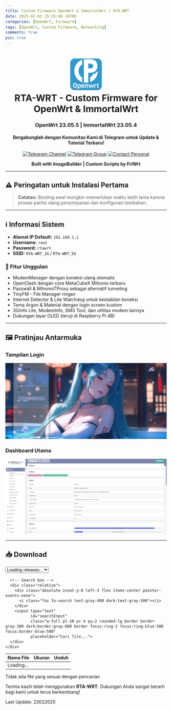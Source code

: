 ```yaml
---
title: Custom Firmware OpenWrt & ImmortalWrt | RTA-WRT
date: 2025-02-03 15:25:00 +0700
categories: [OpenWrt, Firmware]
tags: [OpenWrt, Custom Firmware, Networking]
comments: true
pin: true
---
```


<h1 align="center">
  <img src="/files/logo.png" alt="OpenWrt Logo" width="100">
  <br><strong>RTA-WRT - Custom Firmware for OpenWrt & ImmortalWrt</strong><br>
</h1>

<h3 align="center">OpenWrt 23.05.5 | ImmortalWrt 23.05.4</h3>

<h4 align="center">Bergabunglah dengan Komunitas Kami di Telegram untuk Update & Tutorial Terbaru!</h4>

<p align="center">
<a href="https://t.me/rtawrt"><img alt="Telegram Channel" src="https://img.shields.io/badge/Telegram-Channel-blue?style=for-the-badge&logo=telegram"></a>
<a href="https://t.me/backup_rtawrt"><img alt="Telegram Group" src="https://img.shields.io/badge/Telegram-Group-blue?style=for-the-badge&logo=telegram"></a>
<a href="https://t.me/RizkiKotet"><img alt="Contact Personal" src="https://img.shields.io/badge/Telegram-Contact-blue?style=for-the-badge&logo=telegram"></a>
</p>

<p align="center"><strong>Built with ImageBuilder | Custom Scripts by FriWrt</strong></p>

---

## ⚠️ Peringatan untuk Instalasi Pertama

> **Catatan:** Booting awal mungkin memerlukan waktu lebih lama karena proses partisi ulang penyimpanan dan konfigurasi tambahan.

---

## ℹ️ Informasi Sistem

- **Alamat IP Default:** `192.168.1.1`
- **Username:** `root`
- **Password:** `rtawrt`
- **SSID:** `RTA-WRT_2G` / `RTA-WRT_5G`

### 🚀 Fitur Unggulan

- ModemManager dengan koneksi ulang otomatis
- OpenClash dengan core MetaCubeX Mihomo terbaru
- Passwall & MihomoTProxy sebagai alternatif tunneling
- TinyFM - File Manager ringan
- Internet Detector & Lite Watchdog untuk kestabilan koneksi
- Tema Argon & Material dengan login screen kustom
- 3GInfo Lite, ModemInfo, SMS Tool, dan utilitas modem lainnya
- Dukungan layar OLED (teruji di Raspberry Pi 4B)

---

## 🖼️ Pratinjau Antarmuka

### Tampilan Login
<p align="center">
    <img src="/files/Login.png" alt="Login Interface">
</p>

### Dashboard Utama
<p align="center">
    <img src="/files/Dashboard.png" alt="Dashboard Interface">
</p>

---

## 📥 Download

<script src="https://unpkg.com/@tailwindcss/browser@4"></script>

<style type="text/tailwindcss">
  @theme {
    --color-clifford: #da373d;
  }
</style>

<div class="space-y-4">
  <!-- Release selector and search container -->
  <div class="rounded-lg shadow p-4">
    <div class="grid md:grid-cols-2 gap-4">
      <!-- Release selector -->
      <div>
        <select id="releaseSelector" 
                class="w-full px-4 py-2 rounded-lg border border-gray-300 dark:border-gray-600 border focus:ring-2 focus:ring-blue-500 focus:border-blue-500">
          <option value="">Loading releases...</option>
        </select>
      </div>
      
      <!-- Search box -->
      <div class="relative">
        <div class="absolute inset-y-0 left-3 flex items-center pointer-events-none">
          <i class="fas fa-search text-gray-400 dark:text-gray-500"></i>
        </div>
        <input type="text" 
               id="searchInput" 
               class="w-full pl-10 pr-4 py-2 rounded-lg border border-gray-300 dark:border-gray-600 border focus:ring-2 focus:ring-blue-500 focus:border-blue-500"
               placeholder="Cari file...">
      </div>
    </div>
  </div>

  <!-- Table container -->
  <div class="rounded-lg shadow overflow-hidden">
    <div class="overflow-x-auto max-h-[600px]">
      <table class="w-full border-collapse border">
        <thead>
          <tr>
            <th class="px-4 py-3 text-left text-sm font-semibold border">
              Nama File
            </th>
            <th class="px-4 py-3 text-left text-sm font-semibold border w-32">
              Ukuran
            </th>
            <th class="px-4 py-3 text-center text-sm font-semibold border w-24">
              Unduh
            </th>
          </tr>
        </thead>
        <tbody id="release-list" class="divide-y divide-gray-200 dark:divide-gray-700">
          <tr>
            <td colspan="3" class="px-4 py-3 text-center text-gray-500 dark:text-gray-400">
              Loading...
            </td>
          </tr>
        </tbody>
      </table>
    </div>
  </div>

  <!-- No results message -->
  <div id="noResults" class="hidden bg-yellow-50 dark:bg-yellow-900 text-yellow-800 dark:text-yellow-100 rounded-lg p-4 text-center">
    Tidak ada file yang sesuai dengan pencarian
  </div>
</div>

<script src="{{ '/assets/js/fetch-releases.js' | relative_url }}"></script>

Terima kasih telah menggunakan **RTA-WRT**. Dukungan Anda sangat berarti bagi kami untuk terus berkembang!

Last Update: 23022025